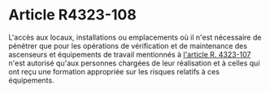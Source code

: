 # Article R4323-108

L'accès aux locaux, installations ou emplacements où il n'est nécessaire de pénétrer que pour les opérations de vérification et de maintenance des ascenseurs et équipements de travail mentionnés à [l'article R. 4323-107][1] n'est autorisé qu'aux personnes chargées de leur réalisation et à celles qui ont reçu une formation appropriée sur les risques relatifs à ces équipements.

 [1]: /affichCodeArticle.do?cidTexte=LEGITEXT000006072050&idArticle=LEGIARTI000019939070&dateTexte=&categorieLien=cid